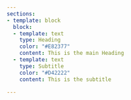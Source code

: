 ```yaml
---
sections:
- template: block
  block:
  - template: text
    type: Heading
    color: "#E82377"
    content: This is the main Heading
  - template: text
    type: Subtitle
    color: "#D42222"
    content: This is the subtitle

---
```

